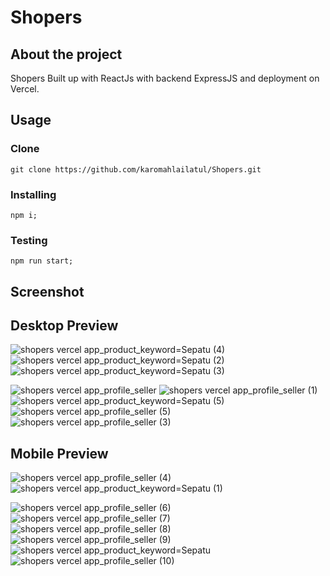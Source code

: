 # Shopers 

## About the project
Shopers Built up with ReactJs with backend ExpressJS and deployment on Vercel.

## Usage 

### Clone
```shell
git clone https://github.com/karomahlailatul/Shopers.git
```
### Installing 
```shell
npm i;
```

### Testing
```shell
npm run start;
```


## Screenshot
## Desktop Preview
![shopers vercel app_product_keyword=Sepatu (4)](https://user-images.githubusercontent.com/37212759/200714950-552e8c8f-293e-41ef-826a-606840d9503f.png)
![shopers vercel app_product_keyword=Sepatu (2)](https://user-images.githubusercontent.com/37212759/200714920-bdc6bd42-c4c1-4a06-85bc-3d804f1c299b.png)
![shopers vercel app_product_keyword=Sepatu (3)](https://user-images.githubusercontent.com/37212759/200714922-cd0a17f6-78d4-4f5f-a7b2-c05482d97eef.png)

![shopers vercel app_profile_seller](https://user-images.githubusercontent.com/37212759/200714773-f24054bf-7854-43bf-96ab-98d113886fac.png)
![shopers vercel app_profile_seller (1)](https://user-images.githubusercontent.com/37212759/200714808-6ef1b0dc-3021-462e-8ef6-401826f9f022.png)
![shopers vercel app_product_keyword=Sepatu (5)](https://user-images.githubusercontent.com/37212759/200714978-b1c3cb3d-141b-46bf-92be-0c5eddcb43a2.png)
![shopers vercel app_profile_seller (5)](https://user-images.githubusercontent.com/37212759/200714822-2531c158-eaca-40f4-92ab-802f3b6a6319.png)
![shopers vercel app_profile_seller (3)](https://user-images.githubusercontent.com/37212759/200714815-980abfef-f06d-4eac-8771-6ebae1b46197.png)


## Mobile Preview
![shopers vercel app_profile_seller (4)](https://user-images.githubusercontent.com/37212759/200714835-b7623118-38ab-4200-aaf0-4ab1b087b3a6.png)
![shopers vercel app_product_keyword=Sepatu (1)](https://user-images.githubusercontent.com/37212759/200714917-b5c16c43-dbaa-4998-bb87-0619338fdf9f.png)

![shopers vercel app_profile_seller (6)](https://user-images.githubusercontent.com/37212759/200714850-bfea619b-9ac2-46e6-a4e1-11db8698a6b3.png)
![shopers vercel app_profile_seller (7)](https://user-images.githubusercontent.com/37212759/200714857-4c0f3d2d-dd01-4d2a-8834-500b1159259e.png)
![shopers vercel app_profile_seller (8)](https://user-images.githubusercontent.com/37212759/200714862-42130d3e-03ae-4edc-bb1e-c8b31f66af3c.png)
![shopers vercel app_profile_seller (9)](https://user-images.githubusercontent.com/37212759/200714873-b67c2ccf-361f-4024-9832-aaf825eb6d51.png)
![shopers vercel app_product_keyword=Sepatu](https://user-images.githubusercontent.com/37212759/200714906-cfebd658-c4fe-4a72-9576-a3aff182590a.png)
![shopers vercel app_profile_seller (10)](https://user-images.githubusercontent.com/37212759/200714880-34c669fc-3fca-4c02-b483-11825593eb5f.png)
